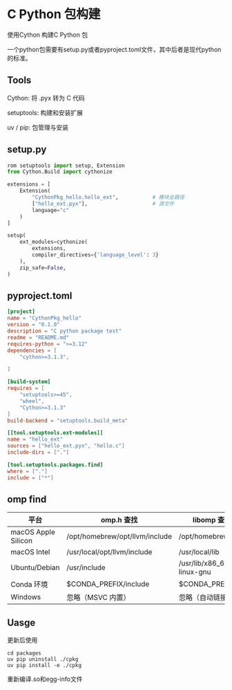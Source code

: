 # C Python 包构建

使用Cython 构建C Python 包

一个python包需要有setup.py或者pyproject.toml文件，其中后者是现代python的标准。

## Tools

Cython: 将 .pyx 转为 C 代码

setuptools: 构建和安装扩展

uv / pip: 包管理与安装

## setup.py

```python
rom setuptools import setup, Extension
from Cython.Build import cythonize

extensions = [
    Extension(
        "CythonPkg_hello.hello_ext",           # 模块全路径
        ["hello_ext.pyx"],                     # 源文件
        language="c"
    )
]

setup(
    ext_modules=cythonize(
        extensions,
        compiler_directives={'language_level': 3}  
    ),
    zip_safe=False,
)
```

## pyproject.toml
```toml
[project]
name = "CythonPkg_hello"
version = "0.1.0"
description = "C python package test"
readme = "README.md"
requires-python = ">=3.12"
dependencies = [
    "cython>=3.1.3",

]

[build-system]
requires = [
    "setuptools>=45",
    "wheel",
    "Cython>=3.1.3"
]
build-backend = "setuptools.build_meta"

[[tool.setuptools.ext-modules]]
name = "hello_ext"
sources = ["hello_ext.pyx", "hello.c"]
include-dirs = ["."]

[tool.setuptools.packages.find]
where = ["."]
include = ["*"]
```

## omp find

|平台|omp.h 查找|libomp 查找|
|---|---|---|
|macOS Apple Silicon|/opt/homebrew/opt/llvm/include|/opt/homebrew/lib|
|macOS Intel|/usr/local/opt/llvm/include|/usr/local/lib|
|Ubuntu/Debian|/usr/include|/usr/lib/x86_64-linux-gnu|
|Conda 环境|$CONDA_PREFIX/include|$CONDA_PREFIX/lib|
|Windows|忽略（MSVC 内置）|忽略（自动链接）|

## Uasge

更新后使用

    cd packages
    uv pip uninstall ./cpkg
    uv pip install -e ./cpkg

重新编译.so和egg-info文件